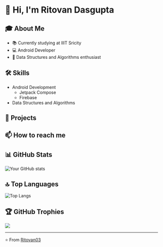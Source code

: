 # 👋 Hi, I'm Ritovan Dasgupta

## 🎓 About Me
- 📚 Currently studying at IIIT Sricity
- 💻 Android Developer
- 🧠 Data Structures and Algorithms enthusiast

## 🛠 Skills
- Android Development
  - Jetpack Compose
  - Firebase
- Data Structures and Algorithms

## 🚀 Projects
<!-- You can add your projects here -->

## 📫 How to reach me
<!-- Add your contact information or social media links here -->

## 📊 GitHub Stats
![Your GitHub stats](https://github-readme-stats.vercel.app/api?username=Ritovan03&show_icons=true&theme=radical)

## 🔝 Top Languages
![Top Langs](https://github-readme-stats.vercel.app/api/top-langs/?username=Ritovan03&layout=compact&theme=radical)

## 🏆 GitHub Trophies
![](https://github-profile-trophy.vercel.app/?username=Ritovan03&theme=radical&no-frame=false&no-bg=true&margin-w=4)

---
⭐️ From [Ritovan03](https://github.com/Ritovan03)
